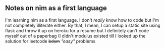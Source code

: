 ## Notes on nim as a first language  

I'm learning nim as a first language. I don't *really* know how to code but I'm not completely illiterate either. By that, I mean, I can setup a static site using flask and throw it up on heroku for a resume but I definitely can't code myself out of a paperbag (I didn't modulus existed till I looked up the solution for leetcode ~~bdsm~~ *"easy"* problems.

